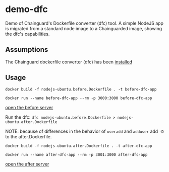 # demo-dfc
Demo of Chainguard's Dockerfile converter (dfc) tool. A simple NodeJS app is migrated from a standard node image to a Chainguarded image, showing the dfc's capabilities.
## Assumptions
The Chainguard dockerfile converter (dfc) has been [installed](https://github.com/chainguard-dev/dfc?tab=readme-ov-file#installation)
## Usage
`docker build -f nodejs-ubuntu.before.Dockerfile . -t before-dfc-app`

`docker run --name before-dfc-app --rm -p 3000:3000 before-dfc-app`

[open the before server](http://localhost:3000)

Run the dfc:
`dfc nodejs-ubuntu.before.Dockerfile > nodejs-ubuntu.after.Dockerfile`

NOTE: because of differences in the behavior of `useradd` and `adduser` add `-D` to the after.Dockerfile.

`docker build -f nodejs-ubuntu.after.Dockerfile . -t after-dfc-app`

`docker run --name after-dfc-app --rm -p 3001:3000 after-dfc-app`

[open the after server](http://localhost:3001)
